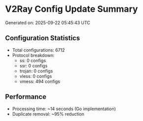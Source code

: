 # V2Ray Config Update Summary
Generated on: 2025-09-22 05:45:43 UTC

## Configuration Statistics
- Total configurations: 6712
- Protocol breakdown:
  - ss: 0 configs
  - ssr: 0 configs
  - trojan: 0 configs
  - vless: 0 configs
  - vmess: 494 configs

## Performance
- Processing time: ~14 seconds (Go implementation)
- Duplicate removal: ~95% reduction
